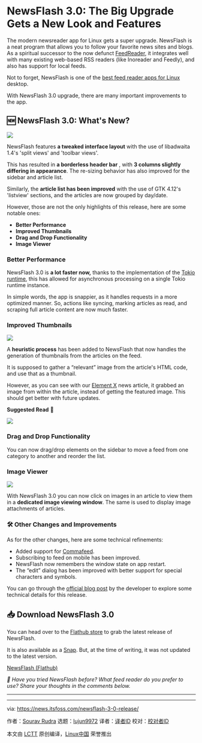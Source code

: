 [#]: subject: "NewsFlash 3.0: The Big Upgrade Gets a New Look and Features"
[#]: via: "https://news.itsfoss.com/newsflash-3-0-release/"
[#]: author: "Sourav Rudra https://news.itsfoss.com/author/sourav/"
[#]: collector: "lujun9972/lctt-scripts-1693450080"
[#]: translator: " "
[#]: reviewer: " "
[#]: publisher: " "
[#]: url: " "

NewsFlash 3.0: The Big Upgrade Gets a New Look and Features
======
The modern newsreader app for Linux gets a super upgrade.
NewsFlash is a neat program that allows you to follow your favorite news sites and blogs. As a spiritual successor to the now defunct [FeedReader][1], it integrates well with many existing web-based RSS readers (like Inoreader and Feedly), and also has support for local feeds.

Not to forget, NewsFlash is one of the [best feed reader apps for Linux][2] desktop.

With NewsFlash 3.0 upgrade, there are many important improvements to the app.

## 🆕 NewsFlash 3.0: What's New?

![][3]

NewsFlash features **a tweaked interface layout** with the use of libadwaita 1.4's 'split views' and 'toolbar views'.

This has resulted in **a borderless header bar** , with **3 columns slightly differing in appearance**. The re-sizing behavior has also improved for the sidebar and article list.

Similarly, the **article list has been improved** with the use of GTK 4.12's 'listview' sections, and the articles are now grouped by day/date.

However, those are not the only highlights of this release, here are some notable ones:

  * **Better Performance**
  * **Improved Thumbnails**
  * **Drag and Drop Functionality**
  * **Image Viewer**



### Better Performance

NewsFlash 3.0 is **a lot faster now,** thanks to the implementation of the [Tokio runtime][4], this has allowed for asynchronous processing on a single Tokio runtime instance.

In simple words, the app is snappier, as it handles requests in a more optimized manner. So, actions like syncing, marking articles as read, and scraping full article content are now much faster.

### Improved Thumbnails

![][5]

A **heuristic process** has been added to NewsFlash that now handles the generation of thumbnails from the articles on the feed.

It is supposed to gather a “relevant” image from the article's HTML code, and use that as a thumbnail.

However, as you can see with our [Element X][6] news article, it grabbed an image from within the article, instead of getting the featured image. This should get better with future updates.

**Suggested Read** 📖

![][7]

### Drag and Drop Functionality

You can now drag/drop elements on the sidebar to move a feed from one category to another and reorder the list.

### Image Viewer

![][8]

With NewsFlash 3.0 you can now click on images in an article to view them in a **dedicated image viewing window**. The same is used to display image attachments of articles.

### 🛠️ Other Changes and Improvements

As for the other changes, here are some technical refinements:

  * Added support for [Commafeed][9].
  * Subscribing to feed on mobile has been improved.
  * NewsFlash now remembers the window state on app restart.
  * The “edit” dialog has been improved with better support for special characters and symbols.



You can go through the [official blog post][10] by the developer to explore some technical details for this release.

## 📥 Download NewsFlash 3.0

You can head over to the [Flathub store][11] to grab the latest release of NewsFlash.

It is also available as a [Snap][12]. But, at the time of writing, it was not updated to the latest version.

[NewsFlash (Flathub)][11]

_💬 Have you tried NewsFlash before? What feed reader do you prefer to use? Share your thoughts in the comments below._

* * *

--------------------------------------------------------------------------------

via: https://news.itsfoss.com/newsflash-3-0-release/

作者：[Sourav Rudra][a]
选题：[lujun9972][b]
译者：[译者ID](https://github.com/译者ID)
校对：[校对者ID](https://github.com/校对者ID)

本文由 [LCTT](https://github.com/LCTT/TranslateProject) 原创编译，[Linux中国](https://linux.cn/) 荣誉推出

[a]: https://news.itsfoss.com/author/sourav/
[b]: https://github.com/lujun9972
[1]: https://github.com/jangernert/FeedReader
[2]: https://itsfoss.com/feed-reader-apps-linux/
[3]: https://news.itsfoss.com/content/images/2023/09/NewsFlash_3.0_1.jpg
[4]: https://tokio.rs/tokio/tutorial
[5]: https://news.itsfoss.com/content/images/2023/09/NewsFlash_3.0_2.jpg
[6]: https://news.itsfoss.com/element-x-matrix-2/
[7]: https://itsfoss.com/content/images/size/w256h256/2022/12/android-chrome-192x192.png
[8]: https://news.itsfoss.com/content/images/2023/09/NewsFlash_3.0_3.jpg
[9]: https://www.commafeed.com/
[10]: https://blogs.gnome.org/jangernert/2023/09/22/newsflash-3-0/
[11]: https://flathub.org/apps/io.gitlab.news_flash.NewsFlash
[12]: https://snapcraft.io/newsflash
